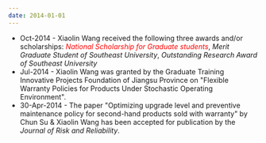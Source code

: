 ```yaml
---
date: 2014-01-01
---
```

<ul>
  <li>Oct-2014 - Xiaolin Wang received the following three awards and/or scholarships: <i><font color="#FF0000">National Scholarship for Graduate students</font></i>, <i>Merit Graduate Student of Southeast University</i>, <i>Outstanding Research Award of Southeast University</i></li>
  <li>Jul-2014 - Xiaolin Wang was granted by the Graduate Training Innovative Projects Foundation of Jiangsu Province on "Flexible Warranty Policies for Products Under Stochastic Operating Environment". </li>
  <li>30-Apr-2014 - The paper "Optimizing upgrade level and preventive maintenance policy for second-hand products sold with warranty" by Chun Su & Xiaolin Wang has been accepted for publication by the <i>Journal of Risk and Reliability</i>.</li>
<ul>
